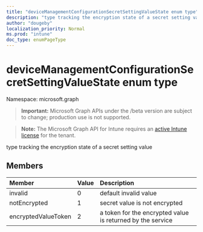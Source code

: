 ```yaml
---
title: "deviceManagementConfigurationSecretSettingValueState enum type"
description: "type tracking the encryption state of a secret setting value"
author: "dougeby"
localization_priority: Normal
ms.prod: "intune"
doc_type: enumPageType
---
```


# deviceManagementConfigurationSecretSettingValueState enum type

Namespace: microsoft.graph

> **Important:** Microsoft Graph APIs under the /beta version are subject to change; production use is not supported.

> **Note:** The Microsoft Graph API for Intune requires an [active Intune license](https://go.microsoft.com/fwlink/?linkid=839381) for the tenant.

type tracking the encryption state of a secret setting value

## Members
|Member|Value|Description|
|:---|:---|:---|
|invalid|0|default invalid value|
|notEncrypted|1|secret value is not encrypted|
|encryptedValueToken|2|a token for the encrypted value is returned by the service|





